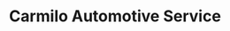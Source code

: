 ---
title: "Carmilo Automotive Service"
url: /snohomish/carmilo-automotive-service/
shop: car repair
---